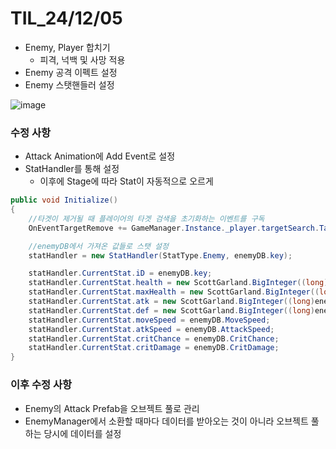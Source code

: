 # TIL_24/12/05

- Enemy, Player 합치기
  - 피격, 넉백 및 사망 적용
- Enemy 공격 이펙트 설정
- Enemy 스탯핸들러 설정

![image](https://github.com/user-attachments/assets/bdd1f2d1-e1b4-4132-96fb-4ac0023d6a6e)


### 수정 사항

- Attack Animation에 Add Event로 설정
- StatHandler를 통해 설정
  - 이후에 Stage에 따라 Stat이 자동적으로 오르게

```c#
public void Initialize()
{
    //타겟이 제거될 때 플레이어의 타겟 검색을 초기화하는 이벤트를 구독
    OnEventTargetRemove += GameManager.Instance._player.targetSearch.TargetClear;

    //enemyDB에서 가져온 값들로 스탯 설정
    statHandler = new StatHandler(StatType.Enemy, enemyDB.key);

    statHandler.CurrentStat.iD = enemyDB.key;
    statHandler.CurrentStat.health = new ScottGarland.BigInteger((long)enemyDB.Health);
    statHandler.CurrentStat.maxHealth = new ScottGarland.BigInteger((long)enemyDB.Health);
    statHandler.CurrentStat.atk = new ScottGarland.BigInteger((long)enemyDB.Attack);
    statHandler.CurrentStat.def = new ScottGarland.BigInteger((long)enemyDB.Defence);
    statHandler.CurrentStat.moveSpeed = enemyDB.MoveSpeed;
    statHandler.CurrentStat.atkSpeed = enemyDB.AttackSpeed;
    statHandler.CurrentStat.critChance = enemyDB.CritChance;
    statHandler.CurrentStat.critDamage = enemyDB.CritDamage;
}
```

### 이후 수정 사항
- Enemy의 Attack Prefab을 오브젝트 풀로 관리
- EnemyManager에서 소환할 때마다 데이터를 받아오는 것이 아니라 오브젝트 풀하는 당시에 데이터를 설정